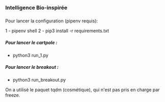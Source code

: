 ### Intelligence Bio-inspirée

##### 
Pour lancer la configuration (pipenv requis):

1 - pipenv shell 
2 - pip3 install -r requirements.txt

##### Pour lancer le cartpole : 
 - python3 run_1.py
 
 
 ##### Pour lancer le breakout : 
 - python3 run_breakout.py
 
 
 On a utilisé le paquet tqdm (cosmétique), qui n'est pas pris en charge par freeze. 